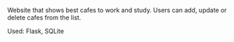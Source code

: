 Website that shows best cafes to work and study. Users can add, update or delete cafes from the list.

Used:
Flask, SQLite
